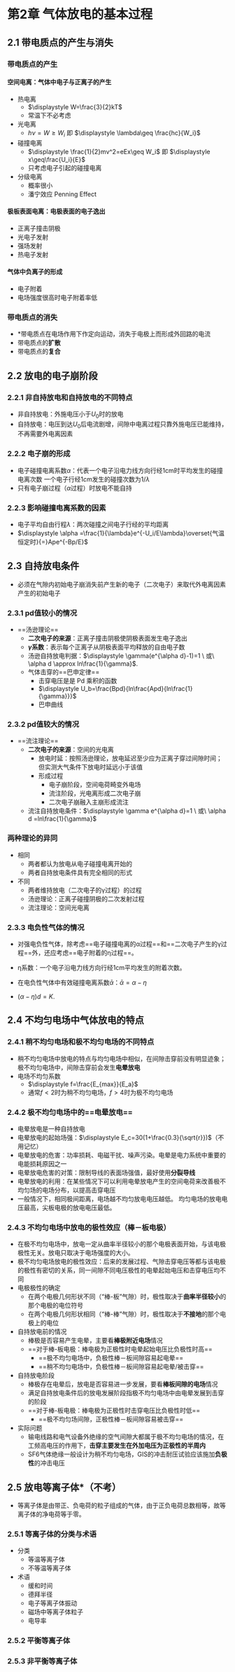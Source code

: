 # 第2章 气体放电的基本过程

## 2.1 带电质点的产生与消失

### 带电质点的产生

#### 空间电离：气体中电子与正离子的产生
- 热电离
  - $\displaystyle W=\frac{3}{2}kT$
  - 常温下不必考虑
- 光电离
  - $h\nu =W\geq W_i$ 即 $\displaystyle \lambda\geq \frac{hc}{W_i}$
- 碰撞电离
  - $\displaystyle \frac{1}{2}mv^2=eEx\geq W_i$ 即 $\displaystyle x\geq\frac{U_i}{E}$
  - 只考虑电子引起的碰撞电离
- 分级电离
  - 概率很小
  - 潘宁效应 Penning Effect


#### 极板表面电离：电极表面的电子逸出
- 正离子撞击阴极
- 光电子发射
- 强场发射
- 热电子发射

#### 气体中负离子的形成
- 电子附着
- 电场强度很高时电子附着率低

### 带电质点的消失
-  *带电质点在电场作用下作定向运动，消失于电极上而形成外回路的电流
- 带电质点的**扩散**
- 带电质点的**复合**

## 2.2 放电的电子崩阶段

### 2.2.1 非自持放电和自持放电的不同特点
- 非自持放电：外施电压小于$U_0$时的放电
- 自持放电：电压到达$U_0$后电流剧增，间隙中电离过程只靠外施电压已能维持，不再需要外电离因素

### 2.2.2 电子崩的形成
- 电子碰撞电离系数$\alpha$：代表一个电子沿电力线方向行经1cm时平均发生的碰撞电离次数
一个电子行经$1cm$发生的碰撞次数为$1/\lambda$
- 只有电子崩过程（$\alpha$过程）时放电不能自持


### 2.2.3 影响碰撞电离系数的因素
- 电子平均自由行程$\lambda$：两次碰撞之间电子行经的平均距离
- $\displaystyle \alpha =\frac{1}{\lambda}e^{-U_i/E\lambda}\overset{气温恒定时}{=}Ape^{-Bp/E}$

## 2.3 自持放电条件

- 必须在气隙内初始电子崩消失前产生新的电子（二次电子）来取代外电离因素产生的初始电子

### 2.3.1 pd值较小的情况

- ==汤逊理论==
  - **二次电子的来源**：正离子撞击阴极使阴极表面发生电子逸出
  - **$\gamma$系数**：表示每个正离子从阴极表面平均释放的自由电子数
  - 汤逊自持放电判据：$\displaystyle \gamma(e^{\alpha d}-1)=1
    \ 或\ 
    \alpha d \approx ln\frac{1}{\gamma}$.
  - 气体击穿的==巴申定律==
    - 击穿电压是是 Pd 乘积的函数
    - $\displaystyle U_b=\frac{Bpd}{ln\frac{Apd}{ln\frac{1}{\gamma}}}$
    - 巴申曲线


### 2.3.2 pd值较大的情况

- ==流注理论==
  - **二次电子的来源**：空间的光电离
    - 放电时延：按照汤逊理论，放电延迟至少应为正离子穿过间隙时间；但实测大气条件下放电时延远小于该值
    - 形成过程
      - 电子崩阶段，空间电荷畸变外电场
      - 流注阶段，光电离形成二次电子崩
      - 二次电子崩融入主崩形成流注
  - 流注自持放电条件：$\displaystyle \gamma e^{\alpha d}=1
    \ 或\ 
    \alpha d =ln\frac{1}{\gamma}$

### 两种理论的异同
- 相同
  - 两者都认为放电从电子碰撞电离开始的
  - 两者自持放电条件具有完全相同的形式
- 不同
  - 两者维持放电（二次电子的γ过程）的过程
  - 汤逊理论：正离子碰撞阴极的二次发射过程
  - 流注理论：空间光电离

### 2.3.3 电负性气体的情况
- 对强电负性气体，除考虑==电子碰撞电离的α过程==和==二次电子产生的γ过程==外，还应考虑==电子附着的η过程==。
- η系数：一个电子沿电力线方向行经1cm平均发生的附着次数。
- 在电负性气体中有效碰撞电离系数$\bar{\alpha}$：$\bar\alpha=\alpha-\eta$

- $(\alpha-\eta)d=K$.

## 2.4 不均匀电场中气体放电的特点

### 2.4.1 稍不均匀电场和极不均匀电场的不同特点

- 稍不均匀电场中放电的特点与均匀电场中相似，在间隙击穿前没有明显迹象；极不均匀电场中，间隙击穿前会发生**电晕放电**
- 电场不均匀系数
  - $\displaystyle f=\frac{E_{max}}{E_a}$
  - 通常$f<2$时为稍不均匀电场，$f>4$时为极不均匀电场

### 2.4.2 极不均匀电场中的==电晕放电==
- 电晕放电是一种自持放电
- 电晕放电的起始场强：$\displaystyle E_c=30(1+\frac{0.3}{\sqrt{r}})$（不用记忆）
- 电晕放电的危害：功率损耗、电磁干扰、噪声污染。电晕是电力系统中重要的电能损耗原因之一
- 电晕放电危害的对策：限制导线的表面场强值，最好使用**分裂导线**
- 电晕放电的利用：在某些情况下可以利用电晕放电产生的空间电荷来改善极不均匀场的电场分布，以提高击穿电压
- 一般情况下，相同极间距离，电场越不均匀放电电压越低。
均匀电场的放电电压最高，尖板电极的放电电压最低。

### 2.4.3 不均匀电场中放电的极性效应（棒－板电极）
- 在极不均匀电场中，放电一定从曲率半径较小的那个电极表面开始，与该电极极性无关。放电只取决于电场强度的大小。
- 极不均匀电场放电的极性效应：后来的发展过程、气隙击穿电压等都与该电极的极性有密切的关系，同一间隙不同电压极性的电晕起始电压和击穿电压均不同
- 电极极性的确定
  - 在两个电极几何形状不同（“棒-板”气隙）时，极性取决于**曲率半径较小**的那个电极的电位符号
  - 在两个电极几何形状相同（“棒-棒”气隙）时，极性取决于**不接地**的那个电极上的电位
- 自持放电前的情况
  - 棒极是否容易产生电晕，主要看**棒极附近电场**情况
  - ==对于棒-板电极：棒电极为正极性时电晕起始电压比负极性时高==
    - ==极不均匀电场中，负极性棒－板间隙容易起电晕==
    - ==稍不均匀电场中，负极性棒－板间隙容易起电晕/被击穿==
- 自持放电阶段
  - 棒极存在电晕后，放电是否容易进一步发展，要看**棒板间隙的电场**情况
  - 满足自持放电条件后的放电发展阶段指极不均匀电场中由电晕发展到击穿的阶段
  - ==对于棒-板电极：棒电极为正极性时击穿电压比负极性时低==
    - ==极不均匀场间隙，正极性棒－板间隙容易被击穿==
- 实际问题
  - 输电线路和电气设备外绝缘的空气间隙大都属于极不均匀电场的情况，在工频高电压的作用下，**击穿主要发生在外加电压为正极性的半周内**
  -  SF6气体绝缘一般设计为稍不均匀电场，GIS的冲击耐压试验应该施加**负极性**的冲击电压

## 2.5 放电等离子体*（不考）
- 等离子体是由带正、负电荷的粒子组成的气体，由于正负电荷总数相等，故等离子体的净电荷等于零。
### 2.5.1 等离子体的分类与术语

- 分类
  - 等温等离子体
  - 不等温等离子体
- 术语
  - 缓和时间
  - 德拜半径
  - 电子等离子体振动
  - 磁场中等离子体粒子
  - 电导率

### 2.5.2 平衡等离子体

### 2.5.3 非平衡等离子体

